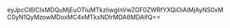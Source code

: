 eyJpcCI6ICIxMDQuMjEuOTIuMTkzIiwgInVwZGF0ZWRfYXQiOiAiMjAyNS0xMC0yN1QyMzowMDoxMC4xMTkxNDIrMDA6MDAifQ==
